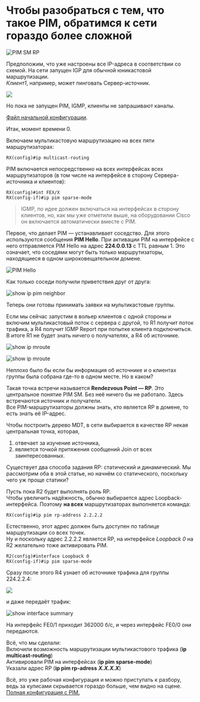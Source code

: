 # Чтобы разобраться с тем, что такое PIM, обратимся к сети гораздо более сложной

![PIM SM RP](http://img-fotki.yandex.ru/get/9820/83739833.37/0_da30b_7fe598c3_XXL.png)

Предположим, что уже настроены все IP-адреса в соответствии со схемой. На сети запущен IGP для обычной юникастовой маршрутизации.  
_Клиент1_, например, может пинговать Сервер-источник.

![](http://img-fotki.yandex.ru/get/6729/83739833.37/0_da30c_f76d7a97_XL.png)

Но пока не запущен PIM, IGMP, клиенты не запрашивают каналы.

[Файл начальной конфигурации](https://docs.google.com/document/d/1rtrifoyP4mwjnbVug8zW-nL0g5qm1405IaWpbasusog/pub).

Итак, момент времени 0.

Включаем мультикастовую маршрутизацию на всех пяти маршрутизаторах:

```text
RX(config)#ip multicast-routing
```

PIM включается непосредственно на всех интерфейсах всех маршрутизаторов \(в том числе на интерфейсе в сторону Сервера-источника и клиентов\):

```text
RX(config)#int FEX/X
RX(config-if)#ip pim sparse-mode
```

> IGMP, по идее должен включаться на интерфейсах в сторону клиентов, но, как мы уже отметили выше, на оборудовании Cisco он включается автоматически вместе с PIM.

Первое, что делает PIM — устанавливает соседство. Для этого используются сообщения **PIM Hello**. При активации PIM на интерфейсе с него отправляется PIM Hello на адрес **224.0.0.13** с TTL равным 1. Это означает, что соседями могут быть только маршрутизаторы, находящиеся в одном широковещательном домене.

![PIM Hello](http://img-fotki.yandex.ru/get/6727/83739833.37/0_da30a_5acf69cf_XXL.png)

Как только соседи получили приветствия друг от друга:

![show ip pim neighbor](http://img-fotki.yandex.ru/get/9740/83739833.37/0_da30d_479d34e1_XL.png)

Теперь они готовы принимать заявки на мультикастовые группы.

Если мы сейчас запустим в вольер клиентов с одной стороны и включим мультикастовый поток с сервера с другой, то R1 получит поток трафика, а R4 получит IGMP Report при попытке клиента подключиться. В итоге R1 не будет знать ничего о получателях, а R4 об источнике.

![show ip mroute](http://img-fotki.yandex.ru/get/9740/83739833.37/0_da30e_90dc2ddd_XL.png)

![show ip mroute](http://img-fotki.yandex.ru/get/9812/83739833.37/0_da30f_1c687d52_XL.png)

Неплохо было бы если бы информация об источнике и о клиентах группы была собрана где-то в одном месте. Но в каком?

Такая точка встречи называется **Rendezvous Point — RP**. Это центральное понятие PIM SM. Без неё ничего бы не работало. Здесь встречаются источник и получатели.  
Все PIM-маршрутизаторы должны знать, кто является RP в домене, то есть знать её IP-адрес.

Чтобы построить дерево MDT, в сети выбирается в качестве RP некая центральная точка, которая,

1. отвечает за изучение источника,
2. является точкой притяжения сообщений Join от всех заинтересованных.

Существует два способа задания RP: статический и динамический. Мы рассмотрим оба в этой статье, но начнём со статического, поскольку чего уж проще статики?

Пусть пока R2 будет выполнять роль RP.  
Чтобы увеличить надёжность, обычно выбирается адрес Loopback-интерфейса. Поэтому **на всех** маршрутизаторах выполняется команда:

```text
RX(config)#ip pim rp-address 2.2.2.2
```

Естественно, этот адрес должен быть доступен по таблице маршрутизации со всех точек.  
Ну и поскольку адрес 2.2.2.2 является RP, на интерфейсе _Loopback 0_ на R2 желательно тоже активировать PIM.

```text
R2(config)#interface Loopback 0
RX(config-if)#ip pim sparse-mode
```

Сразу после этого R4 узнает об источнике трафика для группы 224.2.2.4:

![](http://img-fotki.yandex.ru/get/9740/83739833.37/0_da310_9c1b38c7_XL.png)

и даже передаёт трафик:

![show interface summary](http://img-fotki.yandex.ru/get/9932/83739833.37/0_da311_5228d502_XL.png)

На интерфейс FE0/1 приходит 362000 б/с, и через интерфейс FE0/0 они передаются.

Всё, что мы сделали:  
Включили возможность маршрутизации мультикастового трафика \(**ip multicast-routing**\)  
Активировали PIM на интерфейсах \(**ip pim sparse-mode**\)  
Указали адрес RP \(**ip pim rp-adress** _**X.X.X.X**_\)

Всё, это уже рабочая конфигурация и можно приступать к разбору, ведь за кулисами скрывается гораздо больше, чем видно на сцене.  
[Полная конфигурация с PIM.](https://docs.google.com/document/d/1Dwi4wO6B_VGhxapE4dqfBacT4_N3tNRU-Q9JFoiaEj0/pub)
